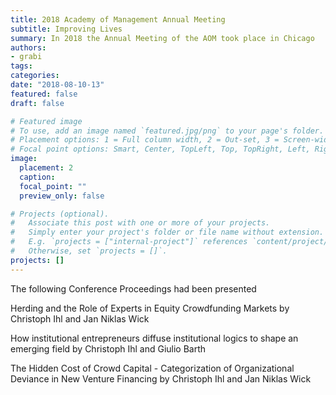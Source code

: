 ```yaml
---
title: 2018 Academy of Management Annual Meeting
subtitle: Improving Lives
summary: In 2018 the Annual Meeting of the AOM took place in Chicago
authors:
- grabi
tags:
categories:
date: "2018-08-10-13"
featured: false
draft: false

# Featured image
# To use, add an image named `featured.jpg/png` to your page's folder.
# Placement options: 1 = Full column width, 2 = Out-set, 3 = Screen-width
# Focal point options: Smart, Center, TopLeft, Top, TopRight, Left, Right, BottomLeft, Bottom, BottomRight
image:
  placement: 2
  caption:
  focal_point: ""
  preview_only: false

# Projects (optional).
#   Associate this post with one or more of your projects.
#   Simply enter your project's folder or file name without extension.
#   E.g. `projects = ["internal-project"]` references `content/project/deep-learning/index.md`.
#   Otherwise, set `projects = []`.
projects: []
---
```


The following Conference Proceedings had been presented 

Herding and the Role of Experts in Equity Crowdfunding Markets by Christoph Ihl and Jan Niklas Wick

How institutional entrepreneurs diffuse institutional logics to shape an emerging field by Christoph Ihl and Giulio Barth

The Hidden Cost of Crowd Capital - Categorization of Organizational Deviance in New Venture Financing by Christoph Ihl and Jan Niklas Wick


